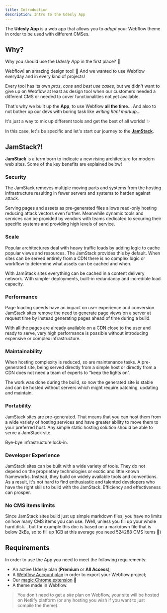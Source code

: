 ```yaml
---
title: Introduction
description: Intro to the Udesly App
---
```


The **Udesly App** is a web app that allows you to *adapt* your Webflow theme in order to be used with different CMSes.  


## Why?

Why you should use the *Udesly App* in the first place? 🤔

Webflow! an amazing design tool! 🎨 And we wanted to use Webflow everyday and in every kind of projects!

Every tool has its own *pros*, *cons* and *best use cases*, but we didn't want to give up on Webflow at least as design tool when our customers needed a different CMS or needed to cover functionalities not yet available. 

That's why we built up the **App**, to use Webflow **all the time**... And also to not bother up our devs with boring task like *writing html markup*...

It's just a way to mix up different tools and get the best of all worlds! ✨

In this case, let's be specific and let's start our journey to the [**JamStack**](https://JamStack.org/). 

## JamStack?!

**JamStack** is a term born to indicate a new rising architecture for modern web sites. Some of the key benefits are explained below!

### Security
The JamStack removes multiple moving parts and systems from the hosting infrastructure resulting in fewer servers and systems to harden against attack.

Serving pages and assets as pre-generated files allows read-only hosting reducing attack vectors even further. Meanwhile dynamic tools and services can be provided by vendors with teams dedicated to securing their specific systems and providing high levels of service.

### Scale
Popular architectures deal with heavy traffic loads by adding logic to cache popular views and resources. The JamStack provides this by default. When sites can be served entirely from a CDN there is no complex logic or workflow to determine what assets can be cached and when.

With JamStack sites everything can be cached in a content delivery network. With simpler deployments, built-in redundancy and incredible load capacity.

### Performance
Page loading speeds have an impact on user experience and conversion. JamStack sites remove the need to generate page views on a server at request time by instead generating pages ahead of time during a build.

With all the pages are already available on a CDN close to the user and ready to serve, very high performance is possible without introducing expensive or complex infrastructure.

### Maintainability
When hosting complexity is reduced, so are maintenance tasks. A pre-generated site, being served directly from a simple host or directly from a CDN does not need a team of experts to "keep the lights on".

The work was done during the build, so now the generated site is stable and can be hosted without servers which might require patching, updating and maintain.

### Portability
JamStack sites are pre-generated. That means that you can host them from a wide variety of hosting services and have greater ability to move them to your preferred host. Any simple static hosting solution should be able to serve a JamStack site.

Bye-bye infrastructure lock-in.

### Developer Experience
JamStack sites can be built with a wide variety of tools. They do not depend on the proprietary technologies or exotic and little known frameworks. Instead, they build on widely available tools and conventions. As a result, it's not hard to find enthusiastic and talented developers who have the right skills to build with the JamStack. Efficiency and effectiveness can prosper.


### No CMS items limits

Since JamStack sites build just up simple markdown files, you have no limits on how many CMS items you can use. (Well, unless you fill up your whole hard disk... but for example this doc is based on a markdown file that is below 2kBs, so to fill up 1GB at this average you need 524288 CMS items 🤯)

## Requirements

In order to use the App you need to meet the following requirements:

* An active Udesly plan (**Premium** or **All Access**);
* A [Webflow Account plan](https://webflow.com/pricing#account) in order to export your Webflow project;
* Our [magic Chrome extension](https://chrome.google.com/webstore/detail/udesly-template-configura/khhgdnefpkphamogndglabaalbpfidbf) 🧙
* A theme made in Webflow.


> You don't need to get a *site* plan on Webflow, your site will be hosted on Netlify platform (or any hosting you wish if you want to just compile the theme).



